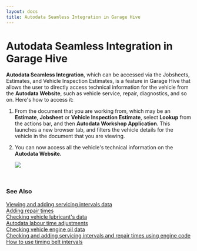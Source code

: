```yaml
---
layout: docs
title: Autodata Seamless Integration in Garage Hive
---
```


# Autodata Seamless Integration in Garage Hive

**Autodata Seamless Integration**, which can be accessed via the Jobsheets, Estimates, and Vehicle Inspection Estimates, is a feature in Garage Hive that allows the user to directly access technical information for the vehicle from the **Autodata Website**, such as vehicle service, repair, diagnostics, and so on. Here's how to access it:

1. From the document that you are working from, which may be an **Estimate**, **Jobsheet** or **Vehicle Inspection Estimate**, select **Lookup** from the actions bar, and then **Autodata Workshop Application**. This launches a new browser tab, and filters the vehicle details for the vehicle in the document that you are viewing.
2. You can now access all the vehicle's technical information on the **Autodata Website.**

   ![](media/garagehive-processing-factored-debt1.gif)


<br>

### **See Also**

[Viewing and adding servicing intervals data](garagehive-autodata-viewing-and-adding-servicing-intervals.html) \
[Adding repair times](garagehive-autodata-adding-repair-times.html) \
[Checking vehicle lubricant's data](garagehive-autodata-checking-vehicle-lubricant-data.html) \
[Autodata labour time adjustments](garagehive-autodata-labour-time-adjustment.html) \
[Checking vehicle engine oil data](garagehive-autodata-viewing-vehicle-engine-oil-data.html) \
[Checking and adding servicing intervals and repair times using engine code](garagehive-autodata-checking-servicing-intervals-and-adding-repair-times-using-engine-code.html) \
[How to use timing belt intervals](garagehive-timing-belt-intervals-how-to-use-timing-belt-intervals.html)

